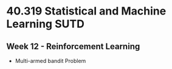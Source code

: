 # 40.319 Statistical and Machine Learning  SUTD
## Week 12 - Reinforcement Learning
- Multi-armed bandit Problem
